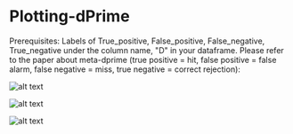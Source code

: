 # Plotting-dPrime
Prerequisites: Labels of True_positive, False_positive, False_negative, True_negative under the column name, "D" in your dataframe.
Please refer to the paper about meta-dprime (true positive = hit, false positive = false alarm, false negative = miss, true negative = correct rejection):

![alt text](https://github.com/SoanKim/Plotting-Meta-dPrime/blob/f05b5865e9f4fb1e5ff1d5bc30205c610ca7879d/ROC_of_Meta_dPrime_1.png)

![alt text](https://github.com/SoanKim/Plotting-Meta-dPrime/blob/5a49501b0dae18b8e6953c1c21307ddb19ad20e5/ROC_of_Meta_dPrime_2.png)

![alt text](https://github.com/SoanKim/Plotting-Meta-dPrime/blob/d0cabcde4df137036c73ca949142a2c1136d4212/ROC_of_Meta_dPrime_3.png)


